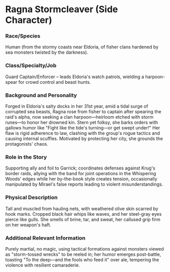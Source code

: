 # Ragna Stormcleaver (Side Character)

### Race/Species
Human (from the stormy coasts near Eldoria, of fisher clans hardened by sea monsters twisted by the darkness).

### Class/Specialty/Job
Guard Captain/Enforcer – leads Eldoria's watch patrols, wielding a harpoon-spear for crowd control and beast hunts.

### Background and Personality
Forged in Eldoria's salty docks in her 31st year, amid a tidal surge of corrupted sea beasts, Ragna rose from fisher to captain after spearing the raid's alpha, now seeking a clan harpoon—heirloom etched with storm runes—to honor her drowned kin. Stern yet folksy, she barks orders with gallows humor like "Fight like the tide's turning—or get swept under!" Her flaw is rigid adherence to law, clashing with the group's rogue tactics and causing internal scuffles. Motivated by protecting her city, she grounds the protagonists' chaos.

### Role in the Story
Supporting ally and foil to Garrick; coordinates defenses against Krug's border raids, allying with the band for joint operations in the Whispering Woods' edges while her by-the-book style creates tension, occasionally manipulated by Mirael's false reports leading to violent misunderstandings.

### Physical Description
Tall and muscled from hauling nets, with weathered olive skin scarred by hook marks. Cropped black hair whips like waves, and her steel-gray eyes pierce like gulls. She smells of brine, tar, and sweat, her callused grip firm on her weapon's haft.

### Additional Relevant Information
Purely martial, no magic, using tactical formations against monsters viewed as "storm-tossed wrecks" to be reeled in; her humor emerges post-battle, toasting "To the deep—and the fools who feed it" over ale, tempering the violence with resilient camaraderie.